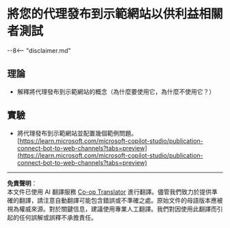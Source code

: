 <!--
CO_OP_TRANSLATOR_METADATA:
{
  "original_hash": "774cce7f425b6d530eedee647cfdbbee",
  "translation_date": "2025-10-22T18:54:12+00:00",
  "source_file": "docs/operative-preview/12-demo-website/README.md",
  "language_code": "tw"
}
-->
# 將您的代理發布到示範網站以供利益相關者測試

--8<-- "disclaimer.md"

## 理論

- 解釋將代理發布到示範網站的概念（為什麼要使用它，為什麼不使用它？）

## 實驗

- 將代理發布到示範網站並配置幾個範例問題。  
[https://learn.microsoft.com/microsoft-copilot-studio/publication-connect-bot-to-web-channels?tabs=preview](https://learn.microsoft.com/microsoft-copilot-studio/publication-connect-bot-to-web-channels?tabs=preview)

---

**免責聲明**：  
本文件已使用 AI 翻譯服務 [Co-op Translator](https://github.com/Azure/co-op-translator) 進行翻譯。儘管我們致力於提供準確的翻譯，請注意自動翻譯可能包含錯誤或不準確之處。原始文件的母語版本應被視為權威來源。對於關鍵信息，建議使用專業人工翻譯。我們對因使用此翻譯而引起的任何誤解或誤釋不承擔責任。